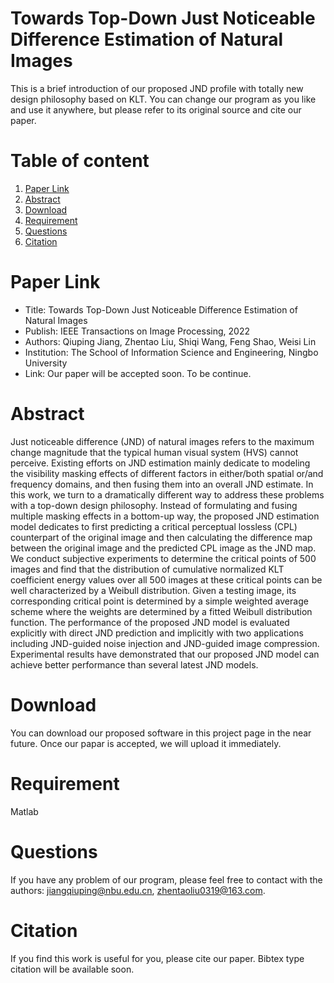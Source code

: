# Towards Top-Down Just Noticeable Difference Estimation of Natural Images
This is a brief introduction of our proposed JND profile with totally new design philosophy based on KLT. You can change our program as you like and use it anywhere, but please refer to its original source and cite our paper.

# Table of content
1. [Paper Link](#Paper-Link)
2. [Abstract](#Abstract)
3. [Download](#Download)
4. [Requirement](#Requirement)
5. [Questions](#Questions)
6. [Citation](#Citation)

# Paper Link
- Title: Towards Top-Down Just Noticeable Difference Estimation of Natural Images 
- Publish: IEEE Transactions on Image Processing, 2022
- Authors: Qiuping Jiang, Zhentao Liu, Shiqi Wang, Feng Shao, Weisi Lin
- Institution: The School of Information Science and Engineering, Ningbo University
- Link: Our paper will be accepted soon. To be continue.

# Abstract
Just noticeable difference (JND) of natural images refers to the maximum change magnitude that the typical human visual system (HVS) cannot perceive. Existing efforts on JND estimation mainly dedicate to modeling the visibility masking effects of different factors in either/both spatial or/and frequency domains, and then fusing them into an overall JND estimate. In this work, we turn to a dramatically different way to address these problems with a top-down design philosophy. Instead of formulating and fusing multiple masking effects in a bottom-up way, the proposed JND estimation model dedicates to first predicting a critical perceptual lossless (CPL) counterpart of the original image and then calculating the difference map between the original image and the predicted CPL image as the JND map. We conduct subjective experiments to determine the critical points of 500 images and find that the distribution of cumulative normalized KLT coefficient energy values over all 500 images
at these critical points can be well characterized by a Weibull distribution. Given a testing image, its corresponding critical point is determined by a simple weighted average scheme where the weights are determined by a fitted Weibull distribution function. The performance of the proposed JND model is evaluated explicitly with direct JND prediction and implicitly with two applications including JND-guided noise injection and JND-guided image compression. Experimental results have demonstrated that our proposed JND model can achieve better performance than several latest JND models.

# Download
You can download our proposed software in this project page in the near future. Once our papar is accepted, we will upload it immediately.

# Requirement
Matlab

# Questions
If you have any problem of our program, please feel free to contact with the authors: jiangqiuping@nbu.edu.cn, zhentaoliu0319@163.com.

# Citation
If you find this work is useful for you, please cite our paper. Bibtex type citation will be available soon.
